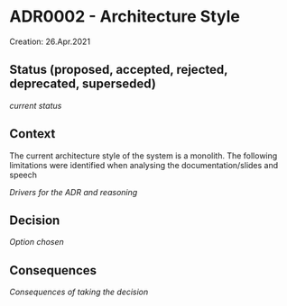 # ADR0002 - Architecture Style
Creation: 26.Apr.2021

## Status (proposed, accepted, rejected, deprecated, superseded)
_current status_

## Context
The current architecture style of the system is a monolith.
The following limitations were identified when analysing the documentation/slides and speech
[](images/issues-and-quality-attributes.png)

_Drivers for the ADR and reasoning_

## Decision

_Option chosen_


## Consequences
_Consequences of taking the decision_
